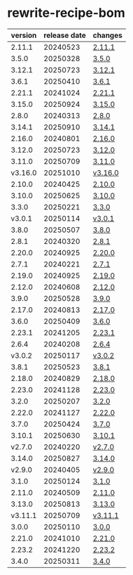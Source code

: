 # rewrite-recipe-bom	


|version|release date|changes|
|---|---|---|
|2.11.1|20240523|[2.11.1](./2.11.1-20240523.md)|
|3.5.0|20250328|[3.5.0](./3.5.0-20250328.md)|
|3.12.1|20250723|[3.12.1](./3.12.1-20250723.md)|
|3.6.1|20250410|[3.6.1](./3.6.1-20250410.md)|
|2.21.1|20241024|[2.21.1](./2.21.1-20241024.md)|
|3.15.0|20250924|[3.15.0](./3.15.0-20250924.md)|
|2.8.0|20240313|[2.8.0](./2.8.0-20240313.md)|
|3.14.1|20250910|[3.14.1](./3.14.1-20250910.md)|
|2.16.0|20240801|[2.16.0](./2.16.0-20240801.md)|
|3.12.0|20250723|[3.12.0](./3.12.0-20250723.md)|
|3.11.0|20250709|[3.11.0](./3.11.0-20250709.md)|
|v3.16.0|20251010|[v3.16.0](./v3.16.0-20251010.md)|
|2.10.0|20240425|[2.10.0](./2.10.0-20240425.md)|
|3.10.0|20250625|[3.10.0](./3.10.0-20250625.md)|
|3.3.0|20250221|[3.3.0](./3.3.0-20250221.md)|
|v3.0.1|20250114|[v3.0.1](./v3.0.1-20250114.md)|
|3.8.0|20250507|[3.8.0](./3.8.0-20250507.md)|
|2.8.1|20240320|[2.8.1](./2.8.1-20240320.md)|
|2.20.0|20240925|[2.20.0](./2.20.0-20240925.md)|
|2.7.1|20240221|[2.7.1](./2.7.1-20240221.md)|
|2.19.0|20240925|[2.19.0](./2.19.0-20240925.md)|
|2.12.0|20240608|[2.12.0](./2.12.0-20240608.md)|
|3.9.0|20250528|[3.9.0](./3.9.0-20250528.md)|
|2.17.0|20240813|[2.17.0](./2.17.0-20240813.md)|
|3.6.0|20250409|[3.6.0](./3.6.0-20250409.md)|
|2.23.1|20241205|[2.23.1](./2.23.1-20241205.md)|
|2.6.4|20240208|[2.6.4](./2.6.4-20240208.md)|
|v3.0.2|20250117|[v3.0.2](./v3.0.2-20250117.md)|
|3.8.1|20250523|[3.8.1](./3.8.1-20250523.md)|
|2.18.0|20240829|[2.18.0](./2.18.0-20240829.md)|
|2.23.0|20241128|[2.23.0](./2.23.0-20241128.md)|
|3.2.0|20250207|[3.2.0](./3.2.0-20250207.md)|
|2.22.0|20241127|[2.22.0](./2.22.0-20241127.md)|
|3.7.0|20250424|[3.7.0](./3.7.0-20250424.md)|
|3.10.1|20250630|[3.10.1](./3.10.1-20250630.md)|
|v2.7.0|20240220|[v2.7.0](./v2.7.0-20240220.md)|
|3.14.0|20250827|[3.14.0](./3.14.0-20250827.md)|
|v2.9.0|20240405|[v2.9.0](./v2.9.0-20240405.md)|
|3.1.0|20250124|[3.1.0](./3.1.0-20250124.md)|
|2.11.0|20240509|[2.11.0](./2.11.0-20240509.md)|
|3.13.0|20250813|[3.13.0](./3.13.0-20250813.md)|
|v3.11.1|20250709|[v3.11.1](./v3.11.1-20250709.md)|
|3.0.0|20250110|[3.0.0](./3.0.0-20250110.md)|
|2.21.0|20241010|[2.21.0](./2.21.0-20241010.md)|
|2.23.2|20241220|[2.23.2](./2.23.2-20241220.md)|
|3.4.0|20250311|[3.4.0](./3.4.0-20250311.md)|
